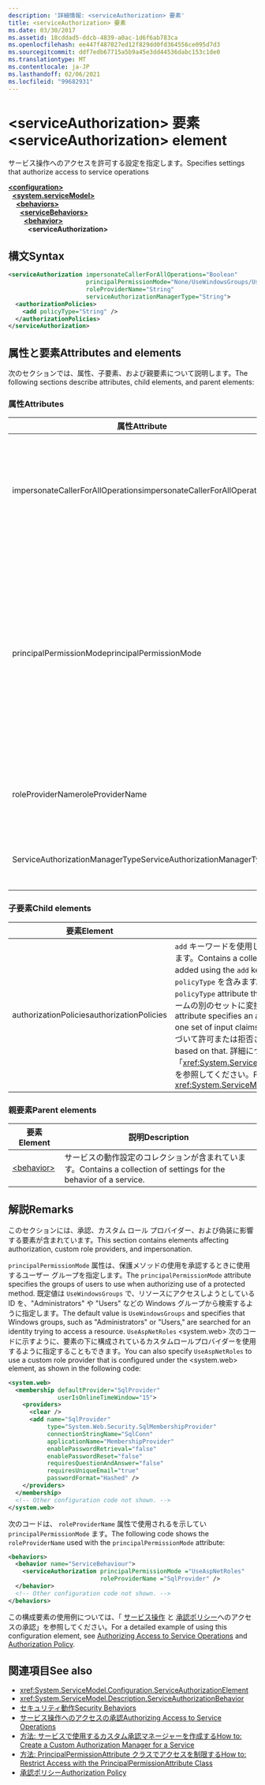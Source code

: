 ```yaml
---
description: '詳細情報: <serviceAuthorization> 要素'
title: <serviceAuthorization> 要素
ms.date: 03/30/2017
ms.assetid: 18cddad5-ddcb-4839-a0ac-1d6f6ab783ca
ms.openlocfilehash: ee447f487027ed12f829dd0fd364556ce095d7d3
ms.sourcegitcommit: ddf7edb67715a5b9a45e3dd44536dabc153c1de0
ms.translationtype: MT
ms.contentlocale: ja-JP
ms.lasthandoff: 02/06/2021
ms.locfileid: "99682931"
---
```

# <a name="serviceauthorization-element"></a><span data-ttu-id="62048-103">\<serviceAuthorization> 要素</span><span class="sxs-lookup"><span data-stu-id="62048-103">\<serviceAuthorization> element</span></span>

<span data-ttu-id="62048-104">サービス操作へのアクセスを許可する設定を指定します。</span><span class="sxs-lookup"><span data-stu-id="62048-104">Specifies settings that authorize access to service operations</span></span>

[**\<configuration>**](../configuration-element.md)\
&nbsp;&nbsp;[**\<system.serviceModel>**](system-servicemodel.md)\
&nbsp;&nbsp;&nbsp;&nbsp;[**\<behaviors>**](behaviors.md)\
&nbsp;&nbsp;&nbsp;&nbsp;&nbsp;&nbsp;[**\<serviceBehaviors>**](servicebehaviors.md)\
&nbsp;&nbsp;&nbsp;&nbsp;&nbsp;&nbsp;&nbsp;&nbsp;[**\<behavior>**](behavior-of-servicebehaviors.md)\
&nbsp;&nbsp;&nbsp;&nbsp;&nbsp;&nbsp;&nbsp;&nbsp;&nbsp;&nbsp;**\<serviceAuthorization>**  

## <a name="syntax"></a><span data-ttu-id="62048-105">構文</span><span class="sxs-lookup"><span data-stu-id="62048-105">Syntax</span></span>

```xml
<serviceAuthorization impersonateCallerForAllOperations="Boolean"
                      principalPermissionMode="None/UseWindowsGroups/UseAspNetRoles/Custom"
                      roleProviderName="String"
                      serviceAuthorizationManagerType="String">
  <authorizationPolicies>
    <add policyType="String" />
  </authorizationPolicies>
</serviceAuthorization>
```

## <a name="attributes-and-elements"></a><span data-ttu-id="62048-106">属性と要素</span><span class="sxs-lookup"><span data-stu-id="62048-106">Attributes and elements</span></span>

<span data-ttu-id="62048-107">次のセクションでは、属性、子要素、および親要素について説明します。</span><span class="sxs-lookup"><span data-stu-id="62048-107">The following sections describe attributes, child elements, and parent elements:</span></span>

### <a name="attributes"></a><span data-ttu-id="62048-108">属性</span><span class="sxs-lookup"><span data-stu-id="62048-108">Attributes</span></span>

|<span data-ttu-id="62048-109">属性</span><span class="sxs-lookup"><span data-stu-id="62048-109">Attribute</span></span>|<span data-ttu-id="62048-110">説明</span><span class="sxs-lookup"><span data-stu-id="62048-110">Description</span></span>|  
|---------------|-----------------|  
|<span data-ttu-id="62048-111">impersonateCallerForAllOperations</span><span class="sxs-lookup"><span data-stu-id="62048-111">impersonateCallerForAllOperations</span></span>|<span data-ttu-id="62048-112">サービスのすべての操作が呼び出し元を偽装するかどうかを指定するブール値。</span><span class="sxs-lookup"><span data-stu-id="62048-112">A Boolean value that specifies if all the operations in the service impersonate the caller.</span></span> <span data-ttu-id="62048-113">既定値は、`false` です。</span><span class="sxs-lookup"><span data-stu-id="62048-113">The default is `false`.</span></span><br /><br /> <span data-ttu-id="62048-114">特定のサービス操作が呼び出し元を偽装する場合、スレッド コンテキストは、指定されたサービスを実行する前に呼び出し元のコンテキストに切り替えられます。</span><span class="sxs-lookup"><span data-stu-id="62048-114">When a specific service operation impersonates the caller, the thread context is switched to the caller context before executing the specified service.</span></span>|  
|<span data-ttu-id="62048-115">principalPermissionMode</span><span class="sxs-lookup"><span data-stu-id="62048-115">principalPermissionMode</span></span>|<span data-ttu-id="62048-116">サーバーでの操作を実行するために使用されるプリンシパルを設定します。</span><span class="sxs-lookup"><span data-stu-id="62048-116">Sets the principal used to carry out operations on the server.</span></span> <span data-ttu-id="62048-117">次の値があります。</span><span class="sxs-lookup"><span data-stu-id="62048-117">Values include the following:</span></span><br /><br /> <span data-ttu-id="62048-118">-なし</span><span class="sxs-lookup"><span data-stu-id="62048-118">-   None</span></span><br /><span data-ttu-id="62048-119">-UseWindowsGroups</span><span class="sxs-lookup"><span data-stu-id="62048-119">-   UseWindowsGroups</span></span><br /><span data-ttu-id="62048-120">-UseAspNetRoles</span><span class="sxs-lookup"><span data-stu-id="62048-120">-   UseAspNetRoles</span></span><br /><span data-ttu-id="62048-121">-カスタム</span><span class="sxs-lookup"><span data-stu-id="62048-121">-   Custom</span></span><br /><br /> <span data-ttu-id="62048-122">既定値は UseWindowsGroups です。</span><span class="sxs-lookup"><span data-stu-id="62048-122">The default value is UseWindowsGroups.</span></span> <span data-ttu-id="62048-123">値は、<xref:System.ServiceModel.Description.PrincipalPermissionMode> 型です。</span><span class="sxs-lookup"><span data-stu-id="62048-123">The value is of type <xref:System.ServiceModel.Description.PrincipalPermissionMode>.</span></span> <span data-ttu-id="62048-124">この属性の使用方法の詳細については、「 [方法: PrincipalPermissionAttribute クラスを使用してアクセスを制限する](../../../wcf/how-to-restrict-access-with-the-principalpermissionattribute-class.md)」を参照してください。</span><span class="sxs-lookup"><span data-stu-id="62048-124">For more information on using this attribute, see [How to: Restrict Access with the PrincipalPermissionAttribute Class](../../../wcf/how-to-restrict-access-with-the-principalpermissionattribute-class.md).</span></span>|  
|<span data-ttu-id="62048-125">roleProviderName</span><span class="sxs-lookup"><span data-stu-id="62048-125">roleProviderName</span></span>|<span data-ttu-id="62048-126">Windows Communication Foundation (WCF) アプリケーションにロール情報を提供するロール プロバイダーの名前を指定する文字列。</span><span class="sxs-lookup"><span data-stu-id="62048-126">A string that specifies the name of the role provider, which provides role information for a Windows Communication Foundation (WCF) application.</span></span> <span data-ttu-id="62048-127">既定値は空の文字列です。</span><span class="sxs-lookup"><span data-stu-id="62048-127">The default is an empty string.</span></span>|  
|<span data-ttu-id="62048-128">ServiceAuthorizationManagerType</span><span class="sxs-lookup"><span data-stu-id="62048-128">ServiceAuthorizationManagerType</span></span>|<span data-ttu-id="62048-129">サービス承認マネージャーの型を含む文字列。</span><span class="sxs-lookup"><span data-stu-id="62048-129">A string containing the type of the service authorization manager.</span></span> <span data-ttu-id="62048-130">詳細については、「<xref:System.ServiceModel.ServiceAuthorizationManager>」を参照してください。</span><span class="sxs-lookup"><span data-stu-id="62048-130">For more information, see <xref:System.ServiceModel.ServiceAuthorizationManager>.</span></span>|  

### <a name="child-elements"></a><span data-ttu-id="62048-131">子要素</span><span class="sxs-lookup"><span data-stu-id="62048-131">Child elements</span></span>

|<span data-ttu-id="62048-132">要素</span><span class="sxs-lookup"><span data-stu-id="62048-132">Element</span></span>|<span data-ttu-id="62048-133">説明</span><span class="sxs-lookup"><span data-stu-id="62048-133">Description</span></span>|  
|-------------|-----------------|  
|<span data-ttu-id="62048-134">authorizationPolicies</span><span class="sxs-lookup"><span data-stu-id="62048-134">authorizationPolicies</span></span>|<span data-ttu-id="62048-135">`add` キーワードを使用して追加できる承認ポリシーの種類のコレクションを含みます。</span><span class="sxs-lookup"><span data-stu-id="62048-135">Contains a collection of authorization policy types, which can be added using the `add` keyword.</span></span> <span data-ttu-id="62048-136">各承認ポリシーは、文字列の単一の必須属性 `policyType` を含みます。</span><span class="sxs-lookup"><span data-stu-id="62048-136">Each authorization policy contains a single required `policyType` attribute that is a string.</span></span> <span data-ttu-id="62048-137">この属性は、入力クレームのセットをクレームの別のセットに変換することを可能にする承認ポリシーを指定します。</span><span class="sxs-lookup"><span data-stu-id="62048-137">The attribute specifies an authorization policy, which enables transformation of one set of input claims into another set of claims.</span></span> <span data-ttu-id="62048-138">アクセス制御は、それに基づいて許可または拒否されます。</span><span class="sxs-lookup"><span data-stu-id="62048-138">Access control can be granted or denied based on that.</span></span> <span data-ttu-id="62048-139">詳細については、「<xref:System.ServiceModel.Configuration.AuthorizationPolicyTypeElement>」を参照してください。</span><span class="sxs-lookup"><span data-stu-id="62048-139">For more information, see <xref:System.ServiceModel.Configuration.AuthorizationPolicyTypeElement>.</span></span>|  

### <a name="parent-elements"></a><span data-ttu-id="62048-140">親要素</span><span class="sxs-lookup"><span data-stu-id="62048-140">Parent elements</span></span>

|<span data-ttu-id="62048-141">要素</span><span class="sxs-lookup"><span data-stu-id="62048-141">Element</span></span>|<span data-ttu-id="62048-142">説明</span><span class="sxs-lookup"><span data-stu-id="62048-142">Description</span></span>|  
|-------------|-----------------|  
|[\<behavior>](behavior-of-endpointbehaviors.md)|<span data-ttu-id="62048-143">サービスの動作設定のコレクションが含まれています。</span><span class="sxs-lookup"><span data-stu-id="62048-143">Contains a collection of settings for the behavior of a service.</span></span>|  

## <a name="remarks"></a><span data-ttu-id="62048-144">解説</span><span class="sxs-lookup"><span data-stu-id="62048-144">Remarks</span></span>

<span data-ttu-id="62048-145">このセクションには、承認、カスタム ロール プロバイダー、および偽装に影響する要素が含まれています。</span><span class="sxs-lookup"><span data-stu-id="62048-145">This section contains elements affecting authorization, custom role providers, and impersonation.</span></span>  
  
<span data-ttu-id="62048-146">`principalPermissionMode` 属性は、保護メソッドの使用を承認するときに使用するユーザー グループを指定します。</span><span class="sxs-lookup"><span data-stu-id="62048-146">The `principalPermissionMode` attribute specifies the groups of users to use when authorizing use of a protected method.</span></span> <span data-ttu-id="62048-147">既定値は `UseWindowsGroups` で、リソースにアクセスしようとしている ID を、"Administrators" や "Users" などの Windows グループから検索するように指定します。</span><span class="sxs-lookup"><span data-stu-id="62048-147">The default value is `UseWindowsGroups` and specifies that Windows groups, such as "Administrators" or "Users," are searched for an identity trying to access a resource.</span></span> <span data-ttu-id="62048-148">`UseAspNetRoles` \<system.web> 次のコードに示すように、要素の下に構成されているカスタムロールプロバイダーを使用するように指定することもできます。</span><span class="sxs-lookup"><span data-stu-id="62048-148">You can also specify `UseAspNetRoles` to use a custom role provider that is configured under the \<system.web> element, as shown in the following code:</span></span>

```xml
<system.web>
  <membership defaultProvider="SqlProvider"
              userIsOnlineTimeWindow="15">
    <providers>
      <clear />
      <add name="SqlProvider"
           type="System.Web.Security.SqlMembershipProvider"
           connectionStringName="SqlConn"
           applicationName="MembershipProvider"
           enablePasswordRetrieval="false"
           enablePasswordReset="false"
           requiresQuestionAndAnswer="false"
           requiresUniqueEmail="true"
           passwordFormat="Hashed" />
    </providers>
  </membership>
  <!-- Other configuration code not shown. -->
</system.web>
```
  
<span data-ttu-id="62048-149">次のコードは、 `roleProviderName` 属性で使用されるを示してい `principalPermissionMode` ます。</span><span class="sxs-lookup"><span data-stu-id="62048-149">The following code shows the `roleProviderName` used with the `principalPermissionMode` attribute:</span></span>
  
```xml
<behaviors>
  <behavior name="ServiceBehaviour">
    <serviceAuthorization principalPermissionMode ="UseAspNetRoles"
                          roleProviderName ="SqlProvider" />
  </behavior>
  <!-- Other configuration code not shown. -->
</behaviors>
```

<span data-ttu-id="62048-150">この構成要素の使用例については、「 [サービス操作](../../../wcf/samples/authorizing-access-to-service-operations.md) と [承認ポリシー](../../../wcf/samples/authorization-policy.md)へのアクセスの承認」を参照してください。</span><span class="sxs-lookup"><span data-stu-id="62048-150">For a detailed example of using this configuration element, see [Authorizing Access to Service Operations](../../../wcf/samples/authorizing-access-to-service-operations.md) and [Authorization Policy](../../../wcf/samples/authorization-policy.md).</span></span>
  
## <a name="see-also"></a><span data-ttu-id="62048-151">関連項目</span><span class="sxs-lookup"><span data-stu-id="62048-151">See also</span></span>

- <xref:System.ServiceModel.Configuration.ServiceAuthorizationElement>
- <xref:System.ServiceModel.Description.ServiceAuthorizationBehavior>
- [<span data-ttu-id="62048-152">セキュリティ動作</span><span class="sxs-lookup"><span data-stu-id="62048-152">Security Behaviors</span></span>](../../../wcf/feature-details/security-behaviors-in-wcf.md)
- [<span data-ttu-id="62048-153">サービス操作へのアクセスの承認</span><span class="sxs-lookup"><span data-stu-id="62048-153">Authorizing Access to Service Operations</span></span>](../../../wcf/samples/authorizing-access-to-service-operations.md)
- [<span data-ttu-id="62048-154">方法: サービスで使用するカスタム承認マネージャーを作成する</span><span class="sxs-lookup"><span data-stu-id="62048-154">How to: Create a Custom Authorization Manager for a Service</span></span>](../../../wcf/extending/how-to-create-a-custom-authorization-manager-for-a-service.md)
- [<span data-ttu-id="62048-155">方法: PrincipalPermissionAttribute クラスでアクセスを制限する</span><span class="sxs-lookup"><span data-stu-id="62048-155">How to: Restrict Access with the PrincipalPermissionAttribute Class</span></span>](../../../wcf/how-to-restrict-access-with-the-principalpermissionattribute-class.md)
- [<span data-ttu-id="62048-156">承認ポリシー</span><span class="sxs-lookup"><span data-stu-id="62048-156">Authorization Policy</span></span>](../../../wcf/samples/authorization-policy.md)
